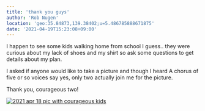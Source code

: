 ```yaml
---
title: 'thank you guys'
author: 'Rob Nugen'
location: 'geo:35.84873,139.38402;u=5.486785888671875'
date: '2021-04-19T15:23:08+09:00'
---
```


I happen to see some kids walking home from school I guess.. they were curious about my lack of shoes and my shirt so ask some questions to get details about my plan.

I asked if anyone would like to take a picture and though I heard A chorus of five or so voices say yes, only two actually join me for the picture.

Thank you, courageous two!


[![2021 apr 18 pic with courageous kids](//b.robnugen.com/quests/walk-to-niigata/2021/en_route/day-04/thumbs/2021_apr_18_pic_with_courageous_kids.jpeg)](//b.robnugen.com/quests/walk-to-niigata/2021/en_route/day-04/2021_apr_18_pic_with_courageous_kids.jpeg)          
